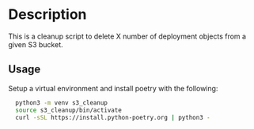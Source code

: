 # Description

This is a cleanup script to delete X number of deployment objects from a given S3 bucket.

## Usage

Setup a virtual environment and install poetry with the following:

```bash
  python3 -m venv s3_cleanup
  source s3_cleanup/bin/activate
  curl -sSL https://install.python-poetry.org | python3 -
```